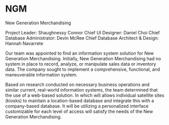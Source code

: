 # NGM
New Generation Merchandising

Project Leader: Shaughnessy Connor
Chief UI Designer: Daniel Choi 
Chief Database Administrator: Devin McRee
Chief Database Architect & Design: Hannah Navarrete

Our team was appointed to find an information system solution for New Generation Merchandising. 
Initially, New Generation Merchandising had no system in place to record, analyze, or manipulate sales data or inventory data. 
The company sought to implement a comprehensive, functional, and maneuverable information system. 	

Based on research conducted on necessary business operations and similar current, real-world information systems, 
the team determined that the use of a web-based solution. In which will allows individual satellite sites (kiosks) to maintain a location-based database and integrate this with a company-based database. It will be utilizing a personalized interface customizable for each level of access will satisfy the needs of the New Generation Merchandising.
